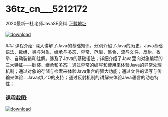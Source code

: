 # 36tz_cn___5212172
2020最新—杜老师JavaSE资料
[下载地址](http://www.36tz.cn/article/5212172 "下载地址")
<br/></br>[![download](http://36tz.cn/muke_img/2020_04_2-60.png "下载地址")](http://www.36tz.cn/article/5212172 "下载地址")
<br/></br>### 课程介绍:
深入讲解了Java的基础知识。分别介绍了Java的历史、Java基础语法、数组、类与对象、继承与多态、异常、范型、集合、流与文件、反射、枚举、自动装箱和注解。涉及了Java的基础语法；详细介绍了Java面向对象编程的三大特征——封装、继承和多态；通过异常的编写和使用来体验Java的异常处理机制；通过对象的存储与检索来体验Java集合的强大功能；通过文件的读写与传输来体验．Java对I／O的支持；通过反射机制的讲解来体验Java语言的动态特性；

### 课程截图:
[![download](http://36tz.cn/muke_img/2020_04_1-91.png "下载地址")](http://www.36tz.cn/article/5212172 "下载地址")
